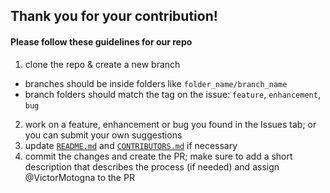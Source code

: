 ## Thank you for your contribution!

#### Please follow these guidelines for our repo

1. clone the repo & create a new branch
  * branches should be inside folders like `folder_name/branch_name`
  * branch folders should match the tag on the issue: `feature`, `enhancement`, `bug`
2. work on a feature, enhancement or bug you found in the Issues tab; or you can submit your own suggestions
3. update [`README.md`](README.md) and [`CONTRIBUTORS.md`](CONTRIBUTORS.md) if necessary
4. commit the changes and create the PR; make sure to add a short description that describes the process (if needed) and assign @VictorMotogna to the PR
